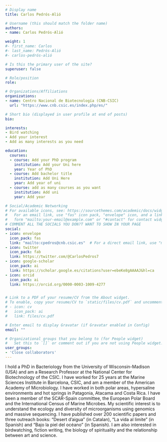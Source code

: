 ```yaml
---
# Display name
title: Carlos Pedrós-Alió

# Username (this should match the folder name)
authors:
- name: Carlos Pedrós-Alió

weight: 1
#- first_name: Carlos
#- last_name: Pedrós-Alió
#- carlos-pedrós-alió

# Is this the primary user of the site?
superuser: false

# Role/position
role: 

# Organizations/Affiliations
organizations:
- name: Centro Nacional de Biotecnología (CNB-CSIC)
  url: "https://www.cnb.csic.es/index.php/es/"

# Short bio (displayed in user profile at end of posts)
bio: 

interests:
- Bird watching
- Add your interest
- Add as many interests as you need

education:
  courses:
  - course: Add your PhD program
    institution: Add your Uni here
    year: Year of PhD
  - course: Add bachelor title
    institution: Add Uni Here
    year: Add year of uni
  - course: add as many courses as you want
    institution: Add uni
    year: Add year

# Social/Academic Networking
# For available icons, see: https://sourcethemes.com/academic/docs/widgets/#icons
#   For an email link, use "fas" icon pack, "envelope" icon, and a link in the
#   form "mailto:your-email@example.com" or "#contact" for contact widget.
# COMMENT ALL THE SOCIALS YOU DON?T WANT TO SHOW IN YOUR PAGE
social:
- icon: envelope
  icon_pack: fas
  link: "mailto:cpedros@cnb.csic.es"  # For a direct email link, use "mailto:test@example.org".
- icon: twitter
  icon_pack: fab
  link: https://twitter.com/@CarlosPedros7
- icon: google-scholar
  icon_pack: ai
  link: https://scholar.google.es/citations?user=ebeKe8gAAAAJ&hl=ca
- icon: orcid
  icon_pack: ai
  link: https://orcid.org/0000-0003-1009-4277


# Link to a PDF of your resume/CV from the About widget.
# To enable, copy your resume/CV to `static/files/cv.pdf` and uncomment the lines below.
# - icon: cv
#   icon_pack: ai
#   link: files/cv.pdf

# Enter email to display Gravatar (if Gravatar enabled in Config)
email: ""

# Organizational groups that you belong to (for People widget)
#   Set this to `[]` or comment out if you are not using People widget.
user_groups:  
- 'Close collaborators'
---
```

I hold a PhD in Bacteriology from the University of Wisconsin-Madison (USA) and am a Research Professor at the National Center for Biotechnology of the CSIC. I have worked for 25 years at the Marine Sciences Institute in Barcelona, CSIC, and am a member of the American Academy of Microbiology. I have worked in both polar areas, hypersaline environments and hot springs in Patagonia, Atacama and Costa Rica. I have been a member of the SCAR-Spain committee, the European Polar Board and the International Census of Marine Microbes. My scientific interest is to understand the ecology and diversity of microorganisms using genomics and massive sequencing. I have published over 200 scientific papers and three outreach books: “Desert d’aigua” (in Catalan), “La vida al limite” (in Spanish) and “Bajo la piel del océano” (in Spanish). I am also interested in birdwatching, fiction writing, the biology of spirituality and the relationship between art and science.

